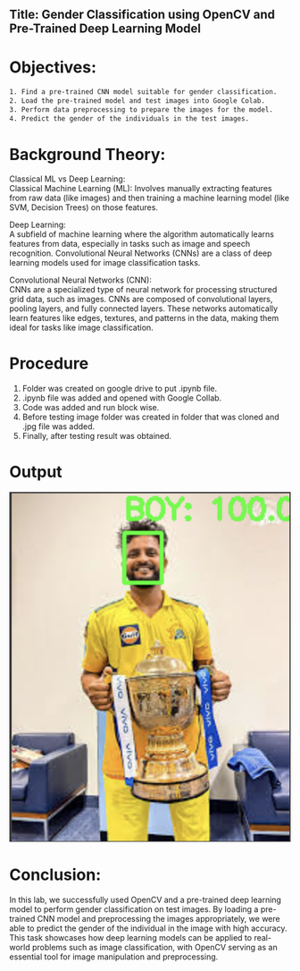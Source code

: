 ## Title: Gender Classification using OpenCV and Pre-Trained Deep Learning Model
 # Objectives:
    1. Find a pre-trained CNN model suitable for gender classification.
    2. Load the pre-trained model and test images into Google Colab.
    3. Perform data preprocessing to prepare the images for the model.
    4. Predict the gender of the individuals in the test images.
    
# Background Theory:
 Classical ML vs Deep Learning: 
     <BR> Classical Machine Learning (ML): Involves manually extracting features from raw data (like images) and then training a machine 
  learning model (like SVM, Decision Trees) on those features.

 Deep Learning:
    <BR>A subfield of machine learning where the algorithm automatically learns features from data, especially in tasks such as image and 
  speech recognition. Convolutional Neural Networks (CNNs) are a class of deep learning models used for image classification tasks.

Convolutional Neural Networks (CNN):
   <BR> CNNs are a specialized type of neural network for processing structured grid data, such as images. CNNs are composed of 
  convolutional layers, pooling layers, and fully connected layers. These networks automatically learn features like edges, textures, and 
   patterns in the data, making them ideal for tasks like image classification.

# Procedure
  1. Folder was created on google drive to put .ipynb file.
  2. .ipynb file was added and opened with Google Collab.
  3. Code was added and run block wise.
  4. Before testing image folder was created in folder that was cloned and .jpg file was added.
  5. Finally, after testing result was obtained.

# Output
 ![Output](image/output.png)
 
# Conclusion:
In this lab, we successfully used OpenCV and a pre-trained deep learning model to perform gender classification on test images. By loading a pre-trained CNN model and preprocessing the images appropriately, we were able to predict the gender of the individual in the image with high accuracy. This task showcases how deep learning models can be applied to real-world problems such as image classification, with OpenCV serving as an essential tool for image manipulation and preprocessing.

